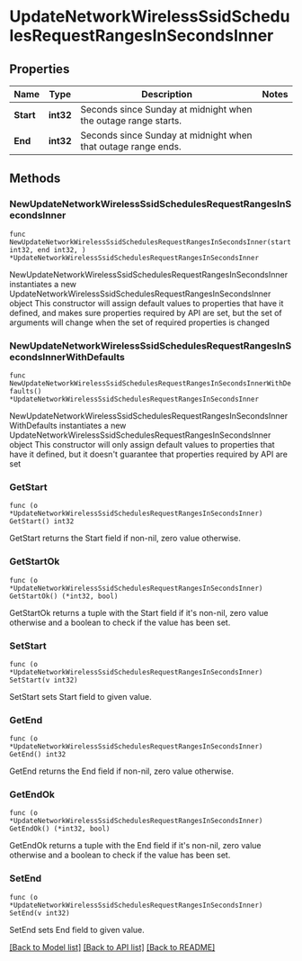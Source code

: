 # UpdateNetworkWirelessSsidSchedulesRequestRangesInSecondsInner

## Properties

Name | Type | Description | Notes
------------ | ------------- | ------------- | -------------
**Start** | **int32** | Seconds since Sunday at midnight when the outage range starts. | 
**End** | **int32** | Seconds since Sunday at midnight when that outage range ends. | 

## Methods

### NewUpdateNetworkWirelessSsidSchedulesRequestRangesInSecondsInner

`func NewUpdateNetworkWirelessSsidSchedulesRequestRangesInSecondsInner(start int32, end int32, ) *UpdateNetworkWirelessSsidSchedulesRequestRangesInSecondsInner`

NewUpdateNetworkWirelessSsidSchedulesRequestRangesInSecondsInner instantiates a new UpdateNetworkWirelessSsidSchedulesRequestRangesInSecondsInner object
This constructor will assign default values to properties that have it defined,
and makes sure properties required by API are set, but the set of arguments
will change when the set of required properties is changed

### NewUpdateNetworkWirelessSsidSchedulesRequestRangesInSecondsInnerWithDefaults

`func NewUpdateNetworkWirelessSsidSchedulesRequestRangesInSecondsInnerWithDefaults() *UpdateNetworkWirelessSsidSchedulesRequestRangesInSecondsInner`

NewUpdateNetworkWirelessSsidSchedulesRequestRangesInSecondsInnerWithDefaults instantiates a new UpdateNetworkWirelessSsidSchedulesRequestRangesInSecondsInner object
This constructor will only assign default values to properties that have it defined,
but it doesn't guarantee that properties required by API are set

### GetStart

`func (o *UpdateNetworkWirelessSsidSchedulesRequestRangesInSecondsInner) GetStart() int32`

GetStart returns the Start field if non-nil, zero value otherwise.

### GetStartOk

`func (o *UpdateNetworkWirelessSsidSchedulesRequestRangesInSecondsInner) GetStartOk() (*int32, bool)`

GetStartOk returns a tuple with the Start field if it's non-nil, zero value otherwise
and a boolean to check if the value has been set.

### SetStart

`func (o *UpdateNetworkWirelessSsidSchedulesRequestRangesInSecondsInner) SetStart(v int32)`

SetStart sets Start field to given value.


### GetEnd

`func (o *UpdateNetworkWirelessSsidSchedulesRequestRangesInSecondsInner) GetEnd() int32`

GetEnd returns the End field if non-nil, zero value otherwise.

### GetEndOk

`func (o *UpdateNetworkWirelessSsidSchedulesRequestRangesInSecondsInner) GetEndOk() (*int32, bool)`

GetEndOk returns a tuple with the End field if it's non-nil, zero value otherwise
and a boolean to check if the value has been set.

### SetEnd

`func (o *UpdateNetworkWirelessSsidSchedulesRequestRangesInSecondsInner) SetEnd(v int32)`

SetEnd sets End field to given value.



[[Back to Model list]](../README.md#documentation-for-models) [[Back to API list]](../README.md#documentation-for-api-endpoints) [[Back to README]](../README.md)


